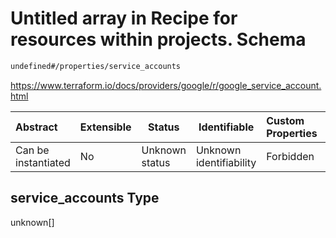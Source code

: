 # Untitled array in Recipe for resources within projects. Schema

```txt
undefined#/properties/service_accounts
```

<https://www.terraform.io/docs/providers/google/r/google_service_account.html>


| Abstract            | Extensible | Status         | Identifiable            | Custom Properties | Additional Properties | Access Restrictions | Defined In                                                              |
| :------------------ | ---------- | -------------- | ----------------------- | :---------------- | --------------------- | ------------------- | ----------------------------------------------------------------------- |
| Can be instantiated | No         | Unknown status | Unknown identifiability | Forbidden         | Allowed               | none                | [resources.schema.json\*](resources.schema.json "open original schema") |

## service_accounts Type

unknown\[]

